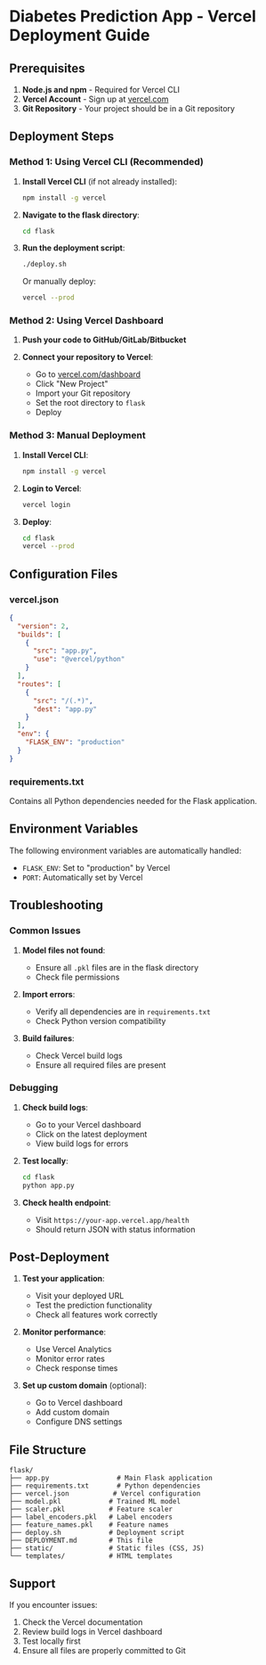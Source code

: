 # Diabetes Prediction App - Vercel Deployment Guide

## Prerequisites

1. **Node.js and npm** - Required for Vercel CLI
2. **Vercel Account** - Sign up at [vercel.com](https://vercel.com)
3. **Git Repository** - Your project should be in a Git repository

## Deployment Steps

### Method 1: Using Vercel CLI (Recommended)

1. **Install Vercel CLI** (if not already installed):
   ```bash
   npm install -g vercel
   ```

2. **Navigate to the flask directory**:
   ```bash
   cd flask
   ```

3. **Run the deployment script**:
   ```bash
   ./deploy.sh
   ```

   Or manually deploy:
   ```bash
   vercel --prod
   ```

### Method 2: Using Vercel Dashboard

1. **Push your code to GitHub/GitLab/Bitbucket**

2. **Connect your repository to Vercel**:
   - Go to [vercel.com/dashboard](https://vercel.com/dashboard)
   - Click "New Project"
   - Import your Git repository
   - Set the root directory to `flask`
   - Deploy

### Method 3: Manual Deployment

1. **Install Vercel CLI**:
   ```bash
   npm install -g vercel
   ```

2. **Login to Vercel**:
   ```bash
   vercel login
   ```

3. **Deploy**:
   ```bash
   cd flask
   vercel --prod
   ```

## Configuration Files

### vercel.json
```json
{
  "version": 2,
  "builds": [
    {
      "src": "app.py",
      "use": "@vercel/python"
    }
  ],
  "routes": [
    {
      "src": "/(.*)",
      "dest": "app.py"
    }
  ],
  "env": {
    "FLASK_ENV": "production"
  }
}
```

### requirements.txt
Contains all Python dependencies needed for the Flask application.

## Environment Variables

The following environment variables are automatically handled:
- `FLASK_ENV`: Set to "production" by Vercel
- `PORT`: Automatically set by Vercel

## Troubleshooting

### Common Issues

1. **Model files not found**:
   - Ensure all `.pkl` files are in the flask directory
   - Check file permissions

2. **Import errors**:
   - Verify all dependencies are in `requirements.txt`
   - Check Python version compatibility

3. **Build failures**:
   - Check Vercel build logs
   - Ensure all required files are present

### Debugging

1. **Check build logs**:
   - Go to your Vercel dashboard
   - Click on the latest deployment
   - View build logs for errors

2. **Test locally**:
   ```bash
   cd flask
   python app.py
   ```

3. **Check health endpoint**:
   - Visit `https://your-app.vercel.app/health`
   - Should return JSON with status information

## Post-Deployment

1. **Test your application**:
   - Visit your deployed URL
   - Test the prediction functionality
   - Check all features work correctly

2. **Monitor performance**:
   - Use Vercel Analytics
   - Monitor error rates
   - Check response times

3. **Set up custom domain** (optional):
   - Go to Vercel dashboard
   - Add custom domain
   - Configure DNS settings

## File Structure

```
flask/
├── app.py                 # Main Flask application
├── requirements.txt       # Python dependencies
├── vercel.json           # Vercel configuration
├── model.pkl            # Trained ML model
├── scaler.pkl           # Feature scaler
├── label_encoders.pkl   # Label encoders
├── feature_names.pkl    # Feature names
├── deploy.sh            # Deployment script
├── DEPLOYMENT.md        # This file
├── static/              # Static files (CSS, JS)
└── templates/           # HTML templates
```

## Support

If you encounter issues:
1. Check the Vercel documentation
2. Review build logs in Vercel dashboard
3. Test locally first
4. Ensure all files are properly committed to Git 